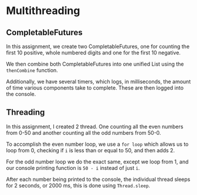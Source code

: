 # Multithreading

## CompletableFutures
In this assignment, we create two CompletableFutures, one for counting the first 10 positive, whole numbered digits
and one for the first 10 negative.

We then combine both CompletableFutures into one unified List using the `thenCombine` function.

Additionally, we have several timers, which logs, in milliseconds, the amount of time various components take to
complete. These are then logged into the console.


## Threading
In this assignment, I created 2 thread. One counting all the even numbers from 0-50 and another counting all the odd numbers from 50-0.

To accomplish the even number loop, we use a `for loop` which allows us to loop from 0, checking if `i` is less than or equal to 50, and then adds 2.

For the odd number loop we do the exact same, except we loop from 1, and our console printing function is `50 - i` instead of just `i`.

After each number being printed to the console, the individual thread sleeps for 2 seconds, or 2000 ms, this is done using `Thread.sleep`.


 
